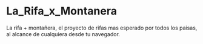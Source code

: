 # La_Rifa_x_Montanera
La rifa + montañera, el proyecto de rifas mas esperado por todos los paisas, al alcance de cualquiera desde tu navegador.
